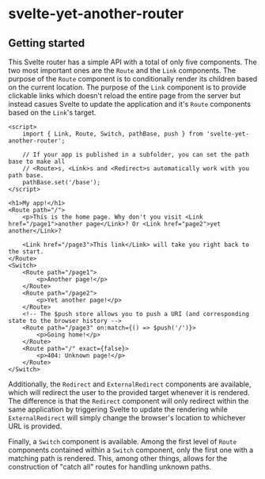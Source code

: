 # svelte-yet-another-router

## Getting started
This Svelte router has a simple API with a total of only five components. The two most important ones are the `Route` and the `Link` components. The purpose of the `Route` component is to conditionally render its children based on the current location. The purpose of the `Link` component is to provide clickable links which doesn't reload the entire page from the server but instead casues Svelte to update the application and it's `Route` components based on the `Link`'s target.

    <script>
        import { Link, Route, Switch, pathBase, push } from 'svelte-yet-another-router';

        // If your app is published in a subfolder, you can set the path base to make all
        // <Route>s, <Link>s and <Redirect>s automatically work with you path base.
        pathBase.set('/base');
    </script>

    <h1>My app!</h1>
    <Route path="/">
        <p>This is the home page. Why don't you visit <Link href="/page1">another page</Link>? Or <Link href="page2">yet another</Link>?

        <Link href="/page3">This link</Link> will take you right back to the start.
    </Route>
    <Switch>
        <Route path="/page1">
            <p>Another page!</p>
        </Route>
        <Route path="/page2">
            <p>Yet another page!</p>
        </Route>
        <!-- The $push store allows you to push a URI (and corresponding state to the browser history -->
        <Route path="/page3" on:match={() => $push('/')}>
            <p>Going home!</p>
        </Route>
        <Route path="/" exact={false}>
            <p>404: Unknown page!</p>
        </Route>
    </Switch>

Additionally, the `Redirect` and `ExternalRedirect` components are available, which will redirect the user to the provided target whenever it is rendered. The difference is that the `Redirect` component will only redirect within the same application by triggering Svelte to update the rendering while `ExternalRedirect` will simply change the browser's location to whichever URL is provided.

Finally, a `Switch` component is available. Among the first level of `Route` components contained within a `Switch` component, only the first one with a matching path is
rendered. This, among other things, allows for the construction of "catch all" routes for handling unknown paths.
